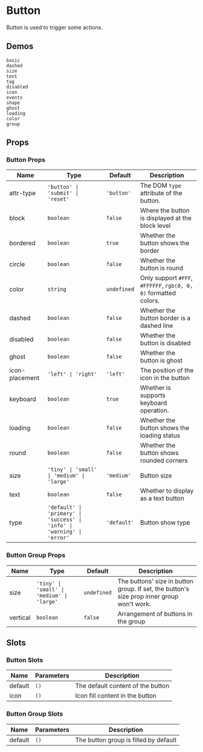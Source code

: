 # Button

Button is used to trigger some actions.

## Demos

```demo
basic
dashed
size
text
tag
disabled
icon
events
shape
ghost
loading
color
group
```

## Props

### Button Props

| Name | Type | Default | Description |
| --- | --- | --- | --- |
| attr-type | `'button' \| 'submit' \| 'reset'` | `'button'` | The DOM `type` attribute of the button. |
| block | `boolean` | `false` | Where the button is displayed at the block level |
| bordered | `boolean` | `true` | Whether the button shows the border |
| circle | `boolean` | `false` | Whether the button is round |
| color | `string` | `undefined` | Only support `#FFF`, `#FFFFFF`, `rgb(0, 0, 0)` formatted colors. |
| dashed | `boolean` | `false` | Whether the button border is a dashed line |
| disabled | `boolean` | `false` | Whether the button is disabled |
| ghost | `boolean` | `false` | Whether the button is ghost |
| icon-placement | `'left' \| 'right'` | `'left'` | The position of the icon in the button |
| keyboard | `boolean` | `true` | Whether is supports keyboard operation. |
| loading | `boolean` | `false` | Whether the button shows the loading status |
| round | `boolean` | `false` | Whether the button shows rounded corners |
| size | `'tiny' \| 'small' \| 'medium' \| 'large'` | `'medium'` | Button size |
| text | `boolean` | `false` | Whether to display as a text button |
| type | `'default' \| 'primary' \| 'success' \| 'info' \| 'warning' \| 'error'` | `'default'` | Button show type |

### Button Group Props

| Name | Type | Default | Description |
| --- | --- | --- | --- |
| size | `'tiny' \| 'small' \| 'medium' \| 'large'` | `undefined` | The buttons' size in button group. If set, the button's size prop inner group won't work. |
| vertical | `boolean` | `false` | Arrangement of buttons in the group |

## Slots

### Button Slots

| Name    | Parameters | Description                       |
| ------- | ---------- | --------------------------------- |
| default | `()`       | The default content of the button |
| icon    | `()`       | Icon fill content in the button   |

### Button Group Slots

| Name    | Parameters | Description                           |
| ------- | ---------- | ------------------------------------- |
| default | `()`       | The button group is filled by default |
